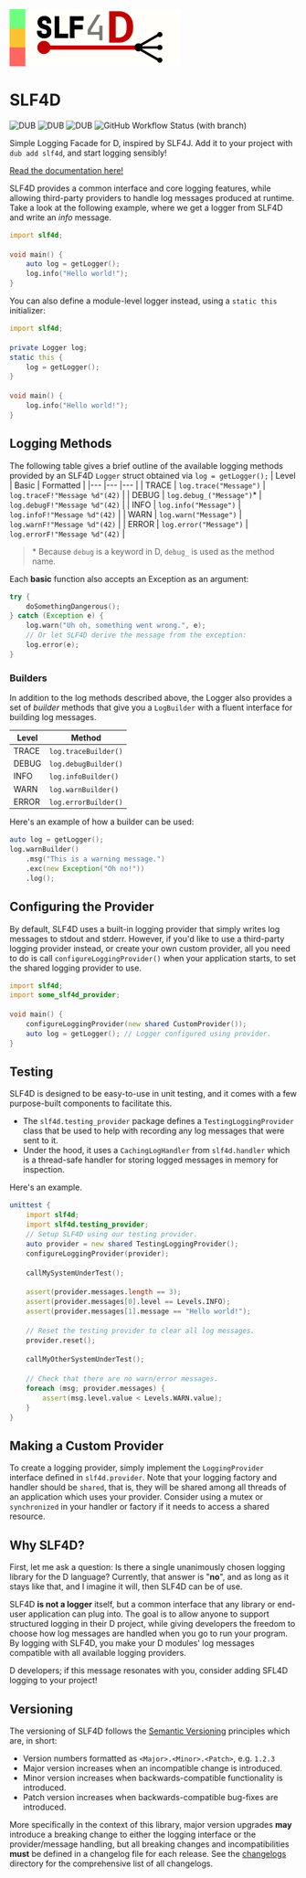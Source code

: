 <img
    src="https://github.com/andrewlalis/slf4d/blob/main/design/banner_1024.png"
    alt="SLF4D Banner Image"
    style="max-width: 300px"
/>

# SLF4D

![DUB](https://img.shields.io/dub/v/slf4d?color=%23c10000ff%20&style=flat-square) ![DUB](https://img.shields.io/dub/dt/slf4d?style=flat-square) ![DUB](https://img.shields.io/dub/l/slf4d?style=flat-square) ![GitHub Workflow Status (with branch)](https://img.shields.io/github/actions/workflow/status/andrewlalis/slf4d/run-tests.yml?branch=main&label=tests&style=flat-square)

Simple Logging Facade for D, inspired by SLF4J. Add it to your project with `dub add slf4d`, and start logging sensibly!

[Read the documentation here!](https://andrewlalis.github.io/slf4d/)

SLF4D provides a common interface and core logging features, while allowing third-party providers to handle log messages produced at runtime. Take a look at the following example, where we get a logger from SLF4D and write an *info* message.

```d
import slf4d;

void main() {
    auto log = getLogger();
    log.info("Hello world!");
}
```

You can also define a module-level logger instead, using a `static this` initializer:

```d
import slf4d;

private Logger log;
static this {
    log = getLogger();
}

void main() {
    log.info("Hello world!");
}
```

## Logging Methods

The following table gives a brief outline of the available logging methods provided by an SLF4D `Logger` struct obtained via `log = getLogger();`
| Level | Basic | Formatted |
|---    |---    |---        |
| TRACE | `log.trace("Message")` | `log.traceF!"Message %d"(42)` |
| DEBUG | `log.debug_("Message")`* | `log.debugF!"Message %d"(42)` |
| INFO | `log.info("Message")` | `log.infoF!"Message %d"(42)` |
| WARN | `log.warn("Message")` | `log.warnF!"Message %d"(42)` |
| ERROR | `log.error("Message")` | `log.errorF!"Message %d"(42)` |
> \* Because `debug` is a keyword in D, `debug_` is used as the method name.

Each **basic** function also accepts an Exception as an argument:
```d
try {
    doSomethingDangerous();
} catch (Exception e) {
    log.warn("Uh oh, something went wrong.", e);
    // Or let SLF4D derive the message from the exception:
    log.error(e);
}
```

### Builders

In addition to the log methods described above, the Logger also provides a set of _builder_ methods that give you a `LogBuilder` with a fluent interface for building log messages.

| Level | Method |
|---    |---     |
| TRACE | `log.traceBuilder()` |
| DEBUG | `log.debugBuilder()` |
| INFO | `log.infoBuilder()` |
| WARN | `log.warnBuilder()` |
| ERROR | `log.errorBuilder()` |

Here's an example of how a builder can be used:
```d
auto log = getLogger();
log.warnBuilder()
    .msg("This is a warning message.")
    .exc(new Exception("Oh no!"))
    .log();
```

## Configuring the Provider

By default, SLF4D uses a built-in logging provider that simply writes log messages to stdout and stderr. However, if you'd like to use a third-party logging provider instead, or create your own custom provider, all you need to do is call `configureLoggingProvider()` when your application starts, to set the shared logging provider to use.

```d
import slf4d;
import some_slf4d_provider;

void main() {
    configureLoggingProvider(new shared CustomProvider());
    auto log = getLogger(); // Logger configured using provider.
}
```

## Testing

SLF4D is designed to be easy-to-use in unit testing, and it comes with a few purpose-built components to facilitate this.

- The `slf4d.testing_provider` package defines a `TestingLoggingProvider` class that be used to help with recording any log messages that were sent to it.
- Under the hood, it uses a `CachingLogHandler` from `slf4d.handler` which is a thread-safe handler for storing logged messages in memory for inspection.

Here's an example.

```d
unittest {
    import slf4d;
    import slf4d.testing_provider;
    // Setup SLF4D using our testing provider.
    auto provider = new shared TestingLoggingProvider();
    configureLoggingProvider(provider);

    callMySystemUnderTest();

    assert(provider.messages.length == 3);
    assert(provider.messages[0].level == Levels.INFO);
    assert(provider.messages[1].message == "Hello world!");

    // Reset the testing provider to clear all log messages.
    provider.reset();

    callMyOtherSystemUnderTest();

    // Check that there are no warn/error messages.
    foreach (msg; provider.messages) {
        assert(msg.level.value < Levels.WARN.value);
    }
}
```

## Making a Custom Provider

To create a logging provider, simply implement the `LoggingProvider` interface defined in `slf4d.provider`. Note that your logging factory and handler should be `shared`, that is, they will be shared among all threads of an application which uses your provider. Consider using a mutex or `synchronized` in your handler or factory if it needs to access a shared resource.

## Why SLF4D?

First, let me ask a question: Is there a single unanimously chosen logging library for the D language? Currently, that answer is "**no**", and as long as it stays like that, and I imagine it will, then SLF4D can be of use.

SLF4D **is not a logger** itself, but a common interface that any library or end-user application can plug into. The goal is to allow anyone to support structured logging in their D project, while giving developers the freedom to choose how log messages are handled when you go to run your program. By logging with SLF4D, you make your D modules' log messages compatible with all available logging providers.

D developers; if this message resonates with you, consider adding SFL4D logging to your project!

## Versioning

The versioning of SLF4D follows the [Semantic Versioning](https://semver.org/) principles which are, in short:
- Version numbers formatted as `<Major>.<Minor>.<Patch>`, e.g. `1.2.3`
- Major version increases when an incompatible change is introduced.
- Minor version increases when backwards-compatible functionality is introduced.
- Patch version increases when backwards-compatible bug-fixes are introduced.

More specifically in the context of this library, major version upgrades **may** introduce a breaking change to either the logging interface or the provider/message handling, but all breaking changes and incompatibilities **must** be defined in a changelog file for each release. See the [changelogs](https://github.com/andrewlalis/slf4d/tree/main/changelogs) directory for the comprehensive list of all changelogs.
